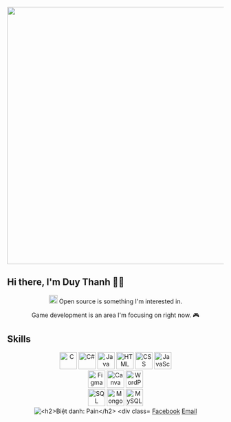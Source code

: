 <style>
  /* Center align */
  .center {
    display: flex;
    flex-direction: column;
    align-items: center;
    justify-content: center;
    height: 100vh;
    text-align: center;
    font-family: Arial, sans-serif;
  }

  /* Animated text */
  .animated-text {
    font-size: 30px;
    font-weight: bold;
    color: #333;
    animation: text-animation 3s infinite;
  }

  @keyframes text-animation {
    0% { color: #333; }
    50% { color: #FF9800; }
    100% { color: #333; }
  }

  /* Skill icons */
  .skills {
    display: flex;
    justify-content: center;
    flex-wrap: wrap;
    list-style-type: none;
    padding: 0;
  }

  .skills li {
    margin: 10px;
    opacity: 0;
    animation: fade-in 2s forwards;
  }

  @keyframes fade-in {
    0% { opacity: 0; }
    100% { opacity: 1; }
  }

  /* Social links */
  .social-links {
    display: flex;
    justify-content: center;
    margin-top: 20px;
  }

  .social-links a {
    margin: 10px;
    color: #333;
    text-decoration: none;
    transition: color 0.3s ease;
  }

  .social-links a:hover {
    color: #FF9800;
  }
</style>
<p align="center">
  <img src="https://media2.giphy.com/media/ttknk7M3d3UBEeZsii/giphy.gif?cid=ecf05e47bpqbt4obwf45j5gmo0u0ivwfs7q398fcfwt9x4bh&ep=v1_gifs_search&rid=giphy.gif&ct=g" width="600"/>
</p>

<h2>Hi there, I'm Duy Thanh 🙋‍♂️</h2>

<p align="center">
  <img src="https://github.githubassets.com/images/icons/emoji/octocat.png" width="20" height="20" /> Open source is something I'm interested in.
</p>

<p align="center">
  Game development is an area I'm focusing on right now. 🎮
</p>

<h2>Skills</h2>

<p align="center">
  <img src="https://img.icons8.com/color/48/000000/c-programming.png" alt="C" title="C" width="40" height="40" />
  <img src="https://img.icons8.com/color/48/000000/c-sharp-logo.png" alt="C#" title="C#" width="40" height="40" />
  <img src="https://img.icons8.com/color/48/000000/java-coffee-cup-logo.png" alt="Java" title="Java" width="40" height="40" />
  <img src="https://img.icons8.com/color/48/000000/html-5--v1.png" alt="HTML" title="HTML" width="40" height="40" />
  <img src="https://img.icons8.com/color/48/000000/css3.png" alt="CSS" title="CSS" width="40" height="40" />
  <img src="https://img.icons8.com/color/48/000000/javascript--v1.png" alt="JavaScript" title="JavaScript" width="40" height="40" />
  <br>
  <img src="https://img.icons8.com/color/48/000000/figma--v1.png" alt="Figma" title="Figma" width="40" height="40" />
  <img src="https://img.icons8.com/color/48/000000/canva.png" alt="Canva" title="Canva" width="40" height="40" />
  <img src="https://img.icons8.com/color/48/000000/wordpress.png" alt="WordPress" title="WordPress" width="40" height="40" />
  <br>
  <img src="https://img.icons8.com/color/48/000000/sql.png" alt="SQL" title="SQL" width="40" height="40" />
  <img src="https://img.icons8.com/color/48/000000/mongodb.png" alt="MongoDB" title="MongoDB" width="40" height="40" />
  <img src="https://img.icons8.com/color/48/000000/mysql-logo.png" alt="MySQL" title="MySQL" width="40" height="40" />
  <br>
  <img src="https://img.icons8.com/color/48/000000/unity.png" alt="
                                                                   
<h2>Biệt danh: Pain</h2>

  <div class="social-links">
    <a href="https://www.facebook.com/mr.painno1" target="_blank">Facebook</a>
    <a href="mailto:voduythanh.aibot@gmail.com" target="_blank">Email</a>
  </div>

